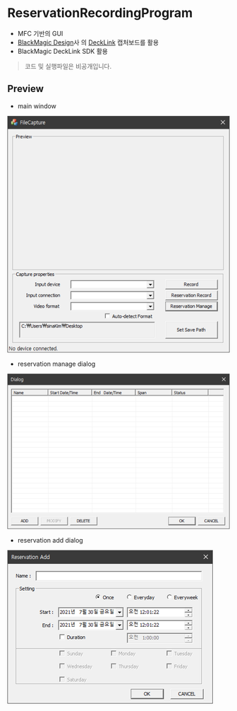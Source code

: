# ReservationRecordingProgram
- MFC 기반의 GUI
- [BlackMagic Design](https://www.blackmagicdesign.com/kr)사 의 [DeckLink](https://www.blackmagicdesign.com/kr/products/decklink) 캡처보드를 활용
- BlackMagic DeckLink SDK 활용

> 코드 및 실행파일은 비공개입니다.

## Preview
- main window

![main window](./images/1.png)

- reservation manage dialog

![reservation manage dialog](./images/2.png)

- reservation add dialog

![reservation add dialog](./images/3.png)
